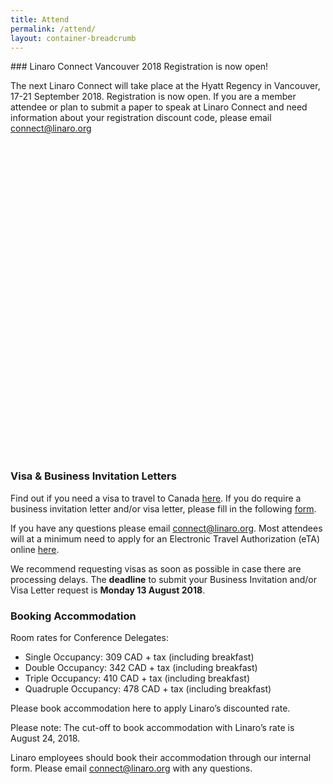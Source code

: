 ```yaml
---
title: Attend
permalink: /attend/
layout: container-breadcrumb
---
```

<div class="row">
<div class="col-md-6" markdown="1">
### Linaro Connect Vancouver 2018 Registration is now open!

The next Linaro Connect will take place at the Hyatt Regency in Vancouver, 17-21 September 2018. Registration is now open. If you are a member attendee or plan to submit a paper to speak at Linaro Connect and need information about your registration discount code, please email connect@linaro.org

</div>
<div class="col-md-6">
<script type="text/javascript">
    function defer(method) {
        if (window.jQuery) {
            method();
        } else {
            setTimeout(function() { defer(method) }, 50);
        }
    }
    defer(function(){
        $(window).on("load",function(){
            var url = "https://eventbrite.co.uk/tickets-external?eid=45251216607&amp;ref=etckt";    
            $("#eventbrite-iframe").attr("src",url);
            $("#eventbrite-iframe").on("load",function(){
                $(this).removeClass("hidden-iframe");
                $("#placeholder-skeleton").hide();
                $(this).addClass("visible-iframe");
            });
        });       
    });
</script>
<div id="eventbrite-skeleton">
    <img id="placeholder-skeleton" class="img-responsive lazyload" data-src="{% asset_path 'eventbrite-skeleton.png' %}" src="data:image/gif;base64,R0lGODlhAQABAAAAACH5BAEKAAEALAAAAAABAAEAAAICTAEAOw==" />
    <iframe class="hidden-iframe" data-src="https://eventbrite.co.uk/tickets-external?eid=45251216607&amp;ref=etckt" width="100%" height="500" frameborder="0" marginwidth="5" marginheight="5" scrolling="auto" id="eventbrite-iframe"></iframe>
</div>

</div>
</div>

<div class="row">
<div class="col-md-6" markdown="1">

### Visa & Business Invitation Letters

Find out if you need a visa to travel to Canada [here](http://www.cic.gc.ca/english/visit/visas.asp?_ga=2.21261043.998176475.1524539885-656256910.1523982980). If you do require a business invitation letter and/or visa letter, please fill in the following [form](https://docs.google.com/forms/d/e/1FAIpQLScCahdkd3NrIaZvLBcK6iSFYCAJDFM0a3irDgFVI1vkZejDGw/viewform?usp=sf_link).

If you have any questions please email [connect@linaro.org](mailto:connect@linaro.org).  Most attendees will at a minimum need to apply for an Electronic Travel Authorization (eTA) online [here](https://www.canada.ca/en/immigration-refugees-citizenship/services/visit-canada/eta/apply.html).

We recommend requesting visas as soon as possible in case there are processing delays. The **deadline** to submit your Business Invitation and/or Visa Letter request is **Monday 13 August 2018**.



</div>

<div class="col-md-6" markdown="1">

### Booking Accommodation

Room rates for Conference Delegates:

<ul class="list-group">
    <li class="list-group-item">Single Occupancy:  309 CAD + tax (including breakfast)</li>
    <li class="list-group-item">Double Occupancy:  342 CAD + tax (including breakfast)</li>
    <li class="list-group-item">Triple Occupancy: 410 CAD + tax (including breakfast)</li>
    <li class="list-group-item">Quadruple Occupancy: 478 CAD + tax (including breakfast)</li>
</ul>


Please book accommodation here to apply Linaro’s discounted rate.

Please note: The cut-off to book accommodation with Linaro’s rate is August 24, 2018.

Linaro employees should book their accommodation through our internal form.
Please email connect@linaro.org with any questions.

</div>

</div>